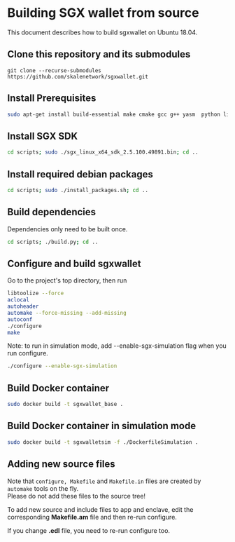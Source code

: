 # Building SGX wallet from source

<!-- SPDX-License-Identifier: (AGPL-3.0-only OR CC-BY-4.0) -->

This document describes how to build sgxwallet on Ubuntu 18.04. 

## Clone this repository and its submodules

`git clone --recurse-submodules  https://github.com/skalenetwork/sgxwallet.git`

## Install Prerequisites

```bash
sudo apt-get install build-essential make cmake gcc g++ yasm  python libprotobuf10 flex bison automake libtool texinfo libgcrypt20-dev libgnutls28-dev

```

## Install SGX SDK

```bash
cd scripts; sudo ./sgx_linux_x64_sdk_2.5.100.49891.bin; cd ..

```

## Install required debian packages

```bash
cd scripts; sudo ./install_packages.sh; cd ..

```

## Build dependencies

Dependencies only need to be built once.

```bash
cd scripts; ./build.py; cd ..

```

## Configure and build sgxwallet

Go to the project's top directory, then run

```bash
libtoolize --force
aclocal
autoheader
automake --force-missing --add-missing
autoconf
./configure
make

```

Note: to run in simulation mode, add --enable-sgx-simulation flag when you run configure.

```bash
./configure --enable-sgx-simulation

```

## Build Docker container

```bash
sudo docker build -t sgxwallet_base .

```

## Build Docker container in simulation mode

```bash
sudo docker build -t sgxwalletsim -f ./DockerfileSimulation .

```

## Adding new source files

Note that `configure, Makefile` and `Makefile.in` files are created by `automake` tools on the fly.  
Please do not add these files to the source tree!

To add new source and include files to app and enclave, edit the corresponding **Makefile.am** file and then re-run configure.

If you change **.edl** file, you need to re-run configure too.
